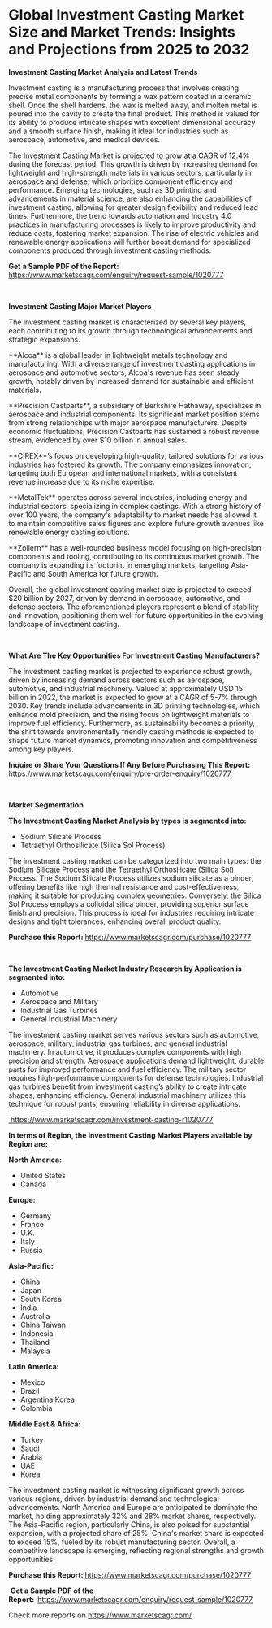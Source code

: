 <p><h1>Global Investment Casting Market Size and Market Trends: Insights and Projections from 2025 to 2032</h1></p><p><strong>Investment Casting Market Analysis and Latest Trends</strong></p>
<p><p>Investment casting is a manufacturing process that involves creating precise metal components by forming a wax pattern coated in a ceramic shell. Once the shell hardens, the wax is melted away, and molten metal is poured into the cavity to create the final product. This method is valued for its ability to produce intricate shapes with excellent dimensional accuracy and a smooth surface finish, making it ideal for industries such as aerospace, automotive, and medical devices.</p><p>The Investment Casting Market is projected to grow at a CAGR of 12.4% during the forecast period. This growth is driven by increasing demand for lightweight and high-strength materials in various sectors, particularly in aerospace and defense, which prioritize component efficiency and performance. Emerging technologies, such as 3D printing and advancements in material science, are also enhancing the capabilities of investment casting, allowing for greater design flexibility and reduced lead times. Furthermore, the trend towards automation and Industry 4.0 practices in manufacturing processes is likely to improve productivity and reduce costs, fostering market expansion. The rise of electric vehicles and renewable energy applications will further boost demand for specialized components produced through investment casting methods.</p></p>
<p><strong>Get a Sample PDF of the Report:&nbsp;</strong> <a href="https://www.marketscagr.com/enquiry/request-sample/1020777?utm_campaign=2483&utm_medium=2&utm_source=Github&utm_content=ia&utm_term=02042025&utm_id=investment-casting">https://www.marketscagr.com/enquiry/request-sample/1020777</a></p>
<p>&nbsp;</p>
<p><strong>Investment Casting Major Market Players</strong></p>
<p><p>The investment casting market is characterized by several key players, each contributing to its growth through technological advancements and strategic expansions.</p><p>**Alcoa** is a global leader in lightweight metals technology and manufacturing. With a diverse range of investment casting applications in aerospace and automotive sectors, Alcoa's revenue has seen steady growth, notably driven by increased demand for sustainable and efficient materials.</p><p>**Precision Castparts**, a subsidiary of Berkshire Hathaway, specializes in aerospace and industrial components. Its significant market position stems from strong relationships with major aerospace manufacturers. Despite economic fluctuations, Precision Castparts has sustained a robust revenue stream, evidenced by over $10 billion in annual sales.</p><p>**CIREX**’s focus on developing high-quality, tailored solutions for various industries has fostered its growth. The company emphasizes innovation, targeting both European and international markets, with a consistent revenue increase due to its niche expertise.</p><p>**MetalTek** operates across several industries, including energy and industrial sectors, specializing in complex castings. With a strong history of over 100 years, the company's adaptability to market needs has allowed it to maintain competitive sales figures and explore future growth avenues like renewable energy casting solutions.</p><p>**Zollern** has a well-rounded business model focusing on high-precision components and tooling, contributing to its continuous market growth. The company is expanding its footprint in emerging markets, targeting Asia-Pacific and South America for future growth. </p><p>Overall, the global investment casting market size is projected to exceed $20 billion by 2027, driven by demand in aerospace, automotive, and defense sectors. The aforementioned players represent a blend of stability and innovation, positioning them well for future opportunities in the evolving landscape of investment casting.</p></p>
<p>&nbsp;</p>
<p><strong>What Are The Key Opportunities For Investment Casting Manufacturers?</strong></p>
<p><p>The investment casting market is projected to experience robust growth, driven by increasing demand across sectors such as aerospace, automotive, and industrial machinery. Valued at approximately USD 15 billion in 2022, the market is expected to grow at a CAGR of 5-7% through 2030. Key trends include advancements in 3D printing technologies, which enhance mold precision, and the rising focus on lightweight materials to improve fuel efficiency. Furthermore, as sustainability becomes a priority, the shift towards environmentally friendly casting methods is expected to shape future market dynamics, promoting innovation and competitiveness among key players.</p></p>
<p><strong>Inquire or Share Your Questions If Any Before Purchasing This Report:</strong> <a href="https://www.marketscagr.com/enquiry/pre-order-enquiry/1020777?utm_campaign=2483&utm_medium=2&utm_source=Github&utm_content=ia&utm_term=02042025&utm_id=investment-casting">https://www.marketscagr.com/enquiry/pre-order-enquiry/1020777</a></p>
<p>&nbsp;</p>
<p><strong>Market Segmentation</strong></p>
<p><strong>The Investment Casting Market Analysis by types is segmented into:</strong></p>
<p><ul><li>Sodium Silicate Process</li><li>Tetraethyl Orthosilicate (Silica Sol Process)</li></ul></p>
<p><p>The investment casting market can be categorized into two main types: the Sodium Silicate Process and the Tetraethyl Orthosilicate (Silica Sol) Process. The Sodium Silicate Process utilizes sodium silicate as a binder, offering benefits like high thermal resistance and cost-effectiveness, making it suitable for producing complex geometries. Conversely, the Silica Sol Process employs a colloidal silica binder, providing superior surface finish and precision. This process is ideal for industries requiring intricate designs and tight tolerances, enhancing overall product quality.</p></p>
<p><strong>Purchase this Report:&nbsp;</strong><a href="https://www.marketscagr.com/purchase/1020777?utm_campaign=2483&utm_medium=2&utm_source=Github&utm_content=ia&utm_term=02042025&utm_id=investment-casting">https://www.marketscagr.com/purchase/1020777</a></p>
<p>&nbsp;</p>
<p><strong>The Investment Casting Market Industry Research by Application is segmented into:</strong></p>
<p><ul><li>Automotive</li><li>Aerospace and Military</li><li>Industrial Gas Turbines</li><li>General Industrial Machinery</li></ul></p>
<p><p>The investment casting market serves various sectors such as automotive, aerospace, military, industrial gas turbines, and general industrial machinery. In automotive, it produces complex components with high precision and strength. Aerospace applications demand lightweight, durable parts for improved performance and fuel efficiency. The military sector requires high-performance components for defense technologies. Industrial gas turbines benefit from investment casting’s ability to create intricate shapes, enhancing efficiency. General industrial machinery utilizes this technique for robust parts, ensuring reliability in diverse applications.</p></p>
<p><a href="https://www.marketscagr.com/investment-casting-r1020777?utm_campaign=2483&utm_medium=2&utm_source=Github&utm_content=ia&utm_term=02042025&utm_id=investment-casting">&nbsp;https://www.marketscagr.com/investment-casting-r1020777</a></p>
<p><strong>In terms of Region, the Investment Casting Market Players available by Region are:</strong></p>
<p>
    <p> <strong> North America: </strong>
        <ul>
            <li>United States</li>
            <li>Canada</li>
        </ul>
        </p> 
    <p> <strong> Europe: </strong>
        <ul>
            <li>Germany</li>
            <li>France</li>
            <li>U.K.</li>
            <li>Italy</li>
            <li>Russia</li>
        </ul>
        </p> 
    <p> <strong> Asia-Pacific: </strong>
        <ul>
            <li>China</li>
            <li>Japan</li>
            <li>South Korea</li>
            <li>India</li>
            <li>Australia</li>
            <li>China Taiwan</li>
            <li>Indonesia</li>
            <li>Thailand</li>
            <li>Malaysia</li>
        </ul>
        </p> 
    <p> <strong> Latin America: </strong>
        <ul>
            <li>Mexico</li>
            <li>Brazil</li>
            <li>Argentina Korea</li>
            <li>Colombia</li>
        </ul>
        </p> 
    <p> <strong> Middle East & Africa: </strong>
        <ul>
            <li>Turkey</li>
            <li>Saudi</li>
            <li>Arabia</li>
            <li>UAE</li>
            <li>Korea</li>
        </ul>
    </p>
    </p>
<p><p>The investment casting market is witnessing significant growth across various regions, driven by industrial demand and technological advancements. North America and Europe are anticipated to dominate the market, holding approximately 32% and 28% market shares, respectively. The Asia-Pacific region, particularly China, is also poised for substantial expansion, with a projected share of 25%. China's market share is expected to exceed 15%, fueled by its robust manufacturing sector. Overall, a competitive landscape is emerging, reflecting regional strengths and growth opportunities.</p></p>
<p><strong>Purchase this Report: </strong><a href="https://www.marketscagr.com/purchase/1020777?utm_campaign=2483&utm_medium=2&utm_source=Github&utm_content=ia&utm_term=02042025&utm_id=investment-casting">https://www.marketscagr.com/purchase/1020777</a></p>
<p>&nbsp;<strong>Get a Sample PDF of the Report:&nbsp;&nbsp;</strong><a href="https://www.marketscagr.com/enquiry/request-sample/1020777?utm_campaign=2483&utm_medium=2&utm_source=Github&utm_content=ia&utm_term=02042025&utm_id=investment-casting">https://www.marketscagr.com/enquiry/request-sample/1020777</a></p>
<p><strong></strong></p>
<p>Check more reports on <a href="https://www.marketscagr.com/?utm_campaign=2483&utm_medium=2&utm_source=Github&utm_content=ia&utm_term=02042025&utm_id=investment-casting">https://www.marketscagr.com/</a></p>